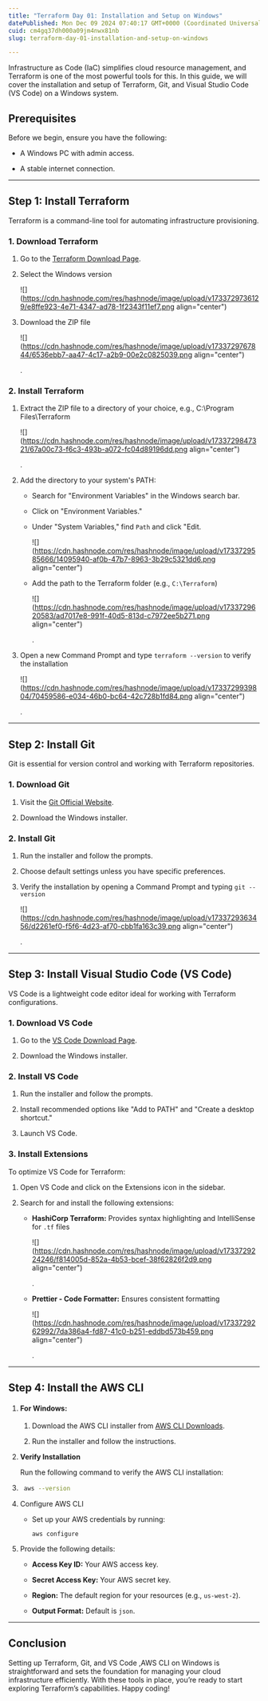 ```yaml
---
title: "Terraform Day 01: Installation and Setup on Windows"
datePublished: Mon Dec 09 2024 07:40:17 GMT+0000 (Coordinated Universal Time)
cuid: cm4gq37dh000a09jm4nwx81nb
slug: terraform-day-01-installation-and-setup-on-windows

---
```


Infrastructure as Code (IaC) simplifies cloud resource management, and Terraform is one of the most powerful tools for this. In this guide, we will cover the installation and setup of Terraform, Git, and Visual Studio Code (VS Code) on a Windows system.

## Prerequisites

Before we begin, ensure you have the following:

* A Windows PC with admin access.
    
* A stable internet connection.
    

---

## Step 1: Install Terraform

Terraform is a command-line tool for automating infrastructure provisioning.

### 1\. Download Terraform

1. Go to the [Terraform Download Page](https://www.terraform.io/downloads).
    
2. Select the Windows version
    
    ![](https://cdn.hashnode.com/res/hashnode/image/upload/v1733729736129/e8ffe923-4e71-4347-ad78-1f2343f11ef7.png align="center")
    
3. Download the ZIP file
    
    ![](https://cdn.hashnode.com/res/hashnode/image/upload/v1733729767844/6536ebb7-aa47-4c17-a2b9-00e2c0825039.png align="center")
    
    .
    

### 2\. Install Terraform

1. Extract the ZIP file to a directory of your choice, e.g., C:\\Program Files\\Terraform
    
    ![](https://cdn.hashnode.com/res/hashnode/image/upload/v1733729847321/67a00c73-f6c3-493b-a072-fc04d89196dd.png align="center")
    
    .
    
2. Add the directory to your system's PATH:
    
    * Search for "Environment Variables" in the Windows search bar.
        
    * Click on "Environment Variables."
        
    * Under "System Variables," find `Path` and click "Edit.
        
        ![](https://cdn.hashnode.com/res/hashnode/image/upload/v1733729585666/14095940-af0b-47b7-8963-3b29c5321dd6.png align="center")
        
    * Add the path to the Terraform folder (e.g., `C:\Terraform`)
        
        ![](https://cdn.hashnode.com/res/hashnode/image/upload/v1733729620583/ad7017e8-991f-40d5-813d-c7972ee5b271.png align="center")
        
        .
        
3. Open a new Command Prompt and type `terraform --version` to verify the installation
    
    ![](https://cdn.hashnode.com/res/hashnode/image/upload/v1733729939804/70459586-e034-46b0-bc64-42c728b1fd84.png align="center")
    
    .
    

---

## Step 2: Install Git

Git is essential for version control and working with Terraform repositories.

### 1\. Download Git

1. Visit the [Git Official Website](https://git-scm.com/).
    
2. Download the Windows installer.
    

### 2\. Install Git

1. Run the installer and follow the prompts.
    
2. Choose default settings unless you have specific preferences.
    
3. Verify the installation by opening a Command Prompt and typing `git --version`
    
    ![](https://cdn.hashnode.com/res/hashnode/image/upload/v1733729363456/d2261ef0-f5f6-4d23-af70-cbb1fa163c39.png align="center")
    
    .
    

---

## Step 3: Install Visual Studio Code (VS Code)

VS Code is a lightweight code editor ideal for working with Terraform configurations.

### 1\. Download VS Code

1. Go to the [VS Code Download Page](https://code.visualstudio.com/).
    
2. Download the Windows installer.
    

### 2\. Install VS Code

1. Run the installer and follow the prompts.
    
2. Install recommended options like "Add to PATH" and "Create a desktop shortcut."
    
3. Launch VS Code.
    

### 3\. Install Extensions

To optimize VS Code for Terraform:

1. Open VS Code and click on the Extensions icon in the sidebar.
    
2. Search for and install the following extensions:
    
    * **HashiCorp Terraform:** Provides syntax highlighting and IntelliSense for `.tf` files
        
        ![](https://cdn.hashnode.com/res/hashnode/image/upload/v1733729224246/f814005d-852a-4b53-bcef-38f62826f2d9.png align="center")
        
        .
        
    * **Prettier - Code Formatter:** Ensures consistent formatting
        
        ![](https://cdn.hashnode.com/res/hashnode/image/upload/v1733729262992/7da386a4-fd87-41c0-b251-eddbd573b459.png align="center")
        
        .
        

---

## Step 4: Install the AWS CLI

1. #### For Windows:
    
    1. Download the AWS CLI installer from [AWS CLI Downloads](https://aws.amazon.com/cli/).
        
    2. Run the installer and follow the instructions.
        
    
2. **Verify Installation**
    
    Run the following command to verify the AWS CLI installation:
    
3. ```bash
    aws --version
    ```
    
4. Configure AWS CLI
    
    * Set up your AWS credentials by running:
        
        ```plaintext
        aws configure
        ```
        
5. Provide the following details:
    
    * **Access Key ID:** Your AWS access key.
        
    * **Secret Access Key:** Your AWS secret key.
        
    * **Region:** The default region for your resources (e.g., `us-west-2`).
        
    * **Output Format:** Default is `json`.
        

---

## Conclusion

Setting up Terraform, Git, and VS Code ,AWS CLI on Windows is straightforward and sets the foundation for managing your cloud infrastructure efficiently. With these tools in place, you’re ready to start exploring Terraform’s capabilities. Happy coding!